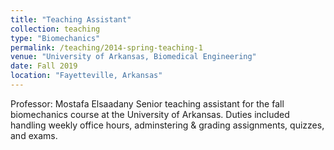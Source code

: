 ```yaml
---
title: "Teaching Assistant"
collection: teaching
type: "Biomechanics"
permalink: /teaching/2014-spring-teaching-1
venue: "University of Arkansas, Biomedical Engineering"
date: Fall 2019
location: "Fayetteville, Arkansas"
---
```

Professor: Mostafa Elsaadany
Senior teaching assistant for the fall biomechanics course at the University of Arkansas.
Duties included handling weekly office hours, adminstering & grading assignments, quizzes, and exams. 

